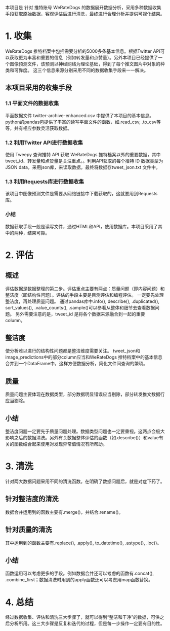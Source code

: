 本项目是 针对 推特账号 WeRateDogs 的数据展开数据分析，采用多种数据收集手段获取原始数据，客观评估后进行清洗，最终进行合理分析并提供可视化结果。

# 1. 收集
WeRateDogs 推特档案中包括需要分析的5000多条基本信息。根据Twitter API可以获取更为丰富和重要的信息（例如转发量和点赞量）。另外本项目已经提供了一个图像预测文件，该预测以神经网络为理论基础，得到了每个推文图片中对象的种类和可靠度。
这三个信息来源分别采用不同的数据收集手段来一一解决。

## 本项目采用的收集手段
### 1.1 平面文件的数据收集
平面数据文件 twitter-archive-enhanced.csv 中提供了本项目的基本信息。python的pandas包提供了丰富的读写平面文件的函数，如.read_csv, .to_csv等等，并有相应参数灵活获取数据。

### 1.2 利用Twitter API进行数据收集
使用 Tweepy 查询推特 API 获取 WeRateDogs 推特档案以外的重要数据，其中tweet_id、转发量和点赞量是关注重点。。利用API获取的每个推特 ID 数据类型为 JSON data，采用json库，来读取数据。最终将数据存tweet_json.txt 文件中。

### 1.3 利用Requests库进行数据收集
该项目中图像预测文件是需要从网络链接中下载获取的，这就要用到Requests库。

### 小结
数据获取手段一般是读写文件，通过HTML和API，使用数据库。本项目采用了其中的两种，结果可靠。

# 2. 评估
## 概述
评估数据是数据整理的第二步。评估重点主要有两点：质量问题（即内容问题）和整洁度（即结构性问题）。评估的手段主要是目测评估和编程评估。
一定要先处理整洁度，再处理质量问题。
通过pandas库中.info(), describe(), .duplicated(), sort_values(), .value_counts(), .sample()可以参看从整体和细节去查看数据问题。
另外需要注意的是，tweet_id 是将各个数据来源融合到一起的重要column。

## 整洁度
使分析难以进行的结构性问题都是整洁维度需要关注。
tweet_json和image_predictions中的部分column应当和WeRateDogs 推特档案中的基本信息合并到一个DataFrame中，这样方便数据分析，简化文件间查询的繁琐。

## 质量
质量问题主要体现在数据类型，部分数据明显错误应当剔除，部分转发推文数据行应当剔除。

## 小结
整洁度问题一定要先于质量问题处理。数据类型问题也一定要重视。这两点会极大影响之后的数据清洗。另外有关数据整体评估的函数（如.describe()）和value有关的函数结合起来使用对发现异常值情况有所帮助。

# 3. 清洗
针对两大数据问题采用不同的清洗函数。在明确了数据问题后，就是对症下药了。

## 针对整洁度的清洗
数据合并运用到的函数主要有.merge()，并结合.rename()。

## 针对质量的清洗
其中运用到的函数主要有.replace(), .apply(), to_datetime(), .astype(), .loc()。

## 小结
函数运用可以考虑更多的手段。例如数据合并还可以考虑的函数有.concat(), .combine_first；数据清洗时用到的apply函数还可以考虑用map函数替换。

# 4. 总结
经过数据收集、评估和清洗三大步骤了，就可以得到“整洁和干净”的数据，可供之后分析所用。这三大步骤是反复和迭代的过程，但是每一步操作一定要有目的性。
